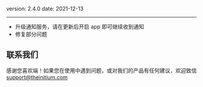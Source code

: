 version: 2.4.0
date: 2021-12-13

---

- 升级通知服务，请在更新后开启 app 即可继续收到通知
- 修复部分问题

## 联系我们

感谢您喜欢端！如果您在使用中遇到问题，或对我们的产品有任何建议，欢迎致信 [support@theinitium.com](mailto:support@theinitium.com)
